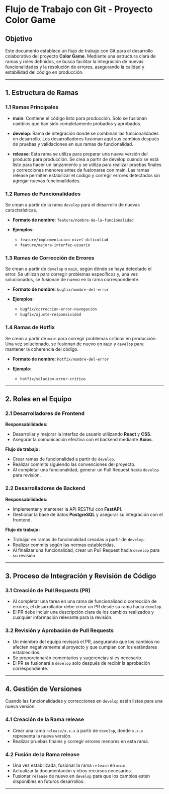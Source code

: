 # **Flujo de Trabajo con Git - Proyecto Color Game**

## **Objetivo**

Este documento establece un flujo de trabajo con Git para el desarrollo colaborativo del proyecto **Color Game**. Mediante una estructura clara de ramas y roles definidos, se busca facilitar la integración de nuevas funcionalidades y la resolución de errores, asegurando la calidad y estabilidad del código en producción.

---

## **1. Estructura de Ramas**

### **1.1 Ramas Principales**

- **main**: Contiene el código listo para producción. Solo se fusionan cambios que han sido completamente probados y aprobados.

- **develop**: Rama de integración donde se combinan las funcionalidades en desarrollo. Los desarrolladores fusionan aquí sus cambios después de pruebas y validaciones en sus ramas de funcionalidad.
- **release**: Esta rama se utiliza para preparar una nueva versión del producto para producción. Se crea a partir de develop cuando se está listo para hacer un lanzamiento y se utiliza para realizar pruebas finales y correcciones menores antes de fusionarse con main. Las ramas release permiten estabilizar el código y corregir errores detectados sin agregar nuevas funcionalidades.

### **1.2 Ramas de Funcionalidades**

Se crean a partir de la rama `develop` para el desarrollo de nuevas características.

- **Formato de nombre**: `feature/nombre-de-la-funcionalidad`

- **Ejemplos**:
  - `feature/implementacion-nivel-dificultad`
  - `feature/mejora-interfaz-usuario`

### **1.3 Ramas de Corrección de Errores**

Se crean a partir de `develop` o `main`, según dónde se haya detectado el error. Se utilizan para corregir problemas específicos y, una vez solucionados, se fusionan de nuevo en la rama correspondiente.

- **Formato de nombre**: `bugfix/nombre-del-error`

- **Ejemplos**:
  - `bugfix/correccion-error-navegacion`
  - `bugfix/ajuste-responsividad`

### **1.4 Ramas de Hotfix**

Se crean a partir de `main` para corregir problemas críticos en producción. Una vez solucionado, se fusionan de nuevo en `main` y `develop` para mantener la coherencia del código.

- **Formato de nombre**: `hotfix/nombre-del-error`

- **Ejemplo**:
  - `hotfix/solucion-error-critico`

---

## **2. Roles en el Equipo**

### **2.1 Desarrolladores de Frontend**

**Responsabilidades:**

- Desarrollar y mejorar la interfaz de usuario utilizando **React** y **CSS**.
- Asegurar la comunicación efectiva con el backend mediante **Axios**.

**Flujo de trabajo:**

- Crear ramas de funcionalidad a partir de `develop`.
- Realizar commits siguiendo las convenciones del proyecto.
- Al completar una funcionalidad, generar un Pull Request hacia `develop` para revisión.

### **2.2 Desarrolladores de Backend**

**Responsabilidades:**

- Implementar y mantener la API RESTful con **FastAPI**.
- Gestionar la base de datos **PostgreSQL** y asegurar su integración con el frontend.

**Flujo de trabajo:**

- Trabajar en ramas de funcionalidad creadas a partir de `develop`.
- Realizar commits según las normas establecidas.
- Al finalizar una funcionalidad, crear un Pull Request hacia `develop` para su revisión.

---

## **3. Proceso de Integración y Revisión de Código**

### **3.1 Creación de Pull Requests (PR)**

- Al completar una tarea en una rama de funcionalidad o corrección de errores, el desarrollador debe crear un PR desde su rama hacia `develop`.
- El PR debe incluir una descripción clara de los cambios realizados y cualquier información relevante para la revisión.

### **3.2 Revisión y Aprobación de Pull Requests**

- Un miembro del equipo revisará el PR, asegurando que los cambios no afecten negativamente al proyecto y que cumplan con los estándares establecidos.
- Se proporcionarán comentarios y sugerencias si es necesario.
- El PR se fusionará a `develop` solo después de recibir la aprobación correspondiente.

---

## **4. Gestión de Versiones**

Cuando las funcionalidades y correcciones en `develop` están listas para una nueva versión:

### **4.1 Creación de la Rama release**

- Crear una rama `release/x.x.x` a partir de `develop`, donde `x.x.x` representa la nueva versión.
- Realizar pruebas finales y corregir errores menores en esta rama.

### **4.2 Fusión de la Rama release**

- Una vez estabilizada, fusionar la rama `release` en `main`.
- Actualizar la documentación y otros recursos necesarios.
- Fusionar `release` de nuevo en `develop` para que los cambios estén disponibles en futuros desarrollos.

---

